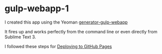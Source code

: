 # gulp-webapp-1

I created this app using the Yeoman [generator-gulp-webapp](https://github.com/yeoman/generator-gulp-webapp)

It fires up and works perfectly from the command line or even directly from Sublime Text 3.

I followed these steps for [Deploying to GitHub Pages](https://github.com/yeoman/generator-gulp-webapp/blob/master/docs/recipes/gh-pages.md)
